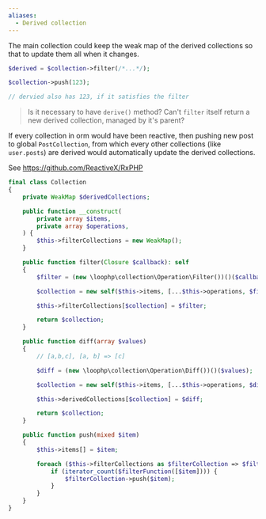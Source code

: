 ```yaml
---
aliases:
  - Derived collection
---
```

The main collection could keep the weak map of the derived collections so that to update them all when it changes.

```php
$derived = $collection->filter(/*...*/);

$collection->push(123);

// dervied also has 123, if it satisfies the filter
```

> Is it necessary to have `derive()` method? Can't `filter` itself return a new derived collection, managed by it's parent?

If every collection in orm would have been reactive, then pushing new post to global `PostCollection`, from which every other collections (like `user.posts`) are derived would automatically update the derived collections.

See https://github.com/ReactiveX/RxPHP

```php
final class Collection
{
    private WeakMap $derivedCollections;

    public function __construct(
        private array $items,
        private array $operations,
    ) {
        $this->filterCollections = new WeakMap();
    }

    public function filter(Closure $callback): self
    {
        $filter = (new \loophp\collection\Operation\Filter())()($callback);

        $collection = new self($this->items, [...$this->operations, $filter]);

        $this->filterCollections[$collection] = $filter;

        return $collection;
    }

    public function diff(array $values)
    {
        // [a,b,c], [a, b] => [c]

        $diff = (new \loophp\collection\Operation\Diff())()($values);

        $collection = new self($this->items, [...$this->operations, $diff]);

        $this->derivedCollections[$collection] = $diff;

        return $collection;
    }

    public function push(mixed $item)
    {
        $this->items[] = $item;

        foreach ($this->filterCollections as $filterCollection => $filterFunction) {
            if (iterator_count($filterFunction([$item]))) {
                $filterCollection->push($item);
            }
        }
    }
}
```